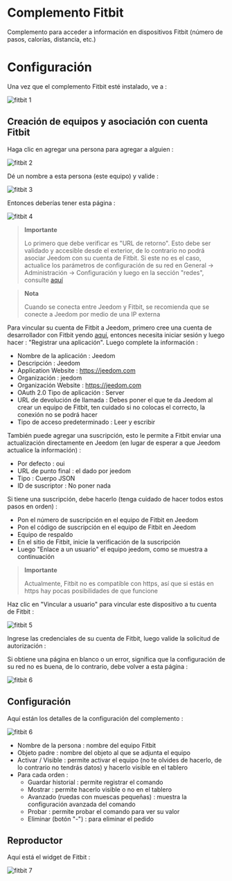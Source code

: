 # Complemento Fitbit

Complemento para acceder a información en dispositivos Fitbit (número de pasos, calorías, distancia, etc.)

# Configuración 

Una vez que el complemento Fitbit esté instalado, ve a :

![fitbit 1](./images/fitbit-1.JPG)

## Creación de equipos y asociación con cuenta Fitbit 

Haga clic en agregar una persona para agregar a alguien :

![fitbit 2](./images/fitbit-2.JPG)

Dé un nombre a esta persona (este equipo) y valide :

![fitbit 3](./images/fitbit-3.JPG)

Entonces deberías tener esta página :

![fitbit 4](./images/fitbit-4.JPG)

> **Importante**
>
> Lo primero que debe verificar es "URL de retorno". Esto debe ser validado y accesible desde el exterior, de lo contrario no podrá asociar Jeedom con su cuenta de Fitbit. Si este no es el caso, actualice los parámetros de configuración de su red en General → Administración → Configuración y luego en la sección "redes", consulte [aquí](https://www.jeedom.fr/doc/documentation/core/es_ES/doc-core-administration.html.html#administration)

> **Nota**
>
> Cuando se conecta entre Jeedom y Fitbit, se recomienda que se conecte a Jeedom por medio de una IP externa

Para vincular su cuenta de Fitbit a Jeedom, primero cree una cuenta de desarrollador con Fitbit yendo [aquí](https://dev.fitbit.com/fr), entonces necesita iniciar sesión y luego hacer : "Registrar una aplicación". Luego complete la información :

-   Nombre de la aplicación : Jeedom
-   Descripción : Jeedom
-   Application Website : <https://jeedom.com>
-   Organización : jeedom
-   Organización Website : <https://jeedom.com>
-   OAuth 2.0 Tipo de aplicación : Server
-   URL de devolución de llamada : Debes poner el que te da Jeedom al crear un equipo de Fitbit, ten cuidado si no colocas el correcto, la conexión no se podrá hacer
-   Tipo de acceso predeterminado : Leer y escribir

También puede agregar una suscripción, esto le permite a Fitbit enviar una actualización directamente en Jeedom (en lugar de esperar a que Jeedom actualice la información) :

-   Por defecto : oui
-   URL de punto final : el dado por jeedom
-   Tipo : Cuerpo JSON
-   ID de suscriptor : No poner nada

Si tiene una suscripción, debe hacerlo (tenga cuidado de hacer todos estos pasos en orden) :

-   Pon el número de suscripción en el equipo de Fitbit en Jeedom
-   Pon el código de suscripción en el equipo de Fitbit en Jeedom
-   Equipo de respaldo
-   En el sitio de Fitbit, inicie la verificación de la suscripción
-   Luego "Enlace a un usuario" el equipo jeedom, como se muestra a continuación

> **Importante**
>
> Actualmente, Fitbit no es compatible con https, así que si estás en https hay pocas posibilidades de que funcione

Haz clic en "Vincular a usuario" para vincular este dispositivo a tu cuenta de Fitbit :

![fitbit 5](./images/fitbit-5.JPG)

Ingrese las credenciales de su cuenta de Fitbit, luego valide la solicitud de autorización :

Si obtiene una página en blanco o un error, significa que la configuración de su red no es buena, de lo contrario, debe volver a esta página :

![fitbit 6](./images/fitbit-6.JPG)

## Configuración 

Aquí están los detalles de la configuración del complemento :

![fitbit 6](./images/fitbit-6.JPG)

-   Nombre de la persona : nombre del equipo Fitbit
-   Objeto padre : nombre del objeto al que se adjunta el equipo
-   Activar / Visible : permite activar el equipo (no te olvides de hacerlo, de lo contrario no tendrás datos) y hacerlo visible en el tablero
-   Para cada orden :
    -   Guardar historial : permite registrar el comando
    -   Mostrar : permite hacerlo visible o no en el tablero
    -   Avanzado (ruedas con muescas pequeñas) : muestra la configuración avanzada del comando
    -   Probar : permite probar el comando para ver su valor
    -   Eliminar (botón "-") : para eliminar el pedido

## Reproductor 

Aquí está el widget de Fitbit :

![fitbit 7](./images/fitbit-7.JPG)
